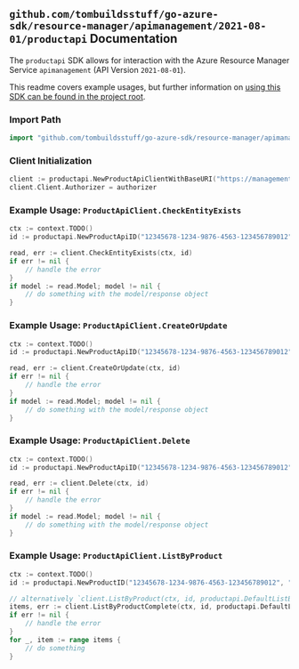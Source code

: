 
## `github.com/tombuildsstuff/go-azure-sdk/resource-manager/apimanagement/2021-08-01/productapi` Documentation

The `productapi` SDK allows for interaction with the Azure Resource Manager Service `apimanagement` (API Version `2021-08-01`).

This readme covers example usages, but further information on [using this SDK can be found in the project root](https://github.com/tombuildsstuff/go-azure-sdk/tree/main/docs).

### Import Path

```go
import "github.com/tombuildsstuff/go-azure-sdk/resource-manager/apimanagement/2021-08-01/productapi"
```


### Client Initialization

```go
client := productapi.NewProductApiClientWithBaseURI("https://management.azure.com")
client.Client.Authorizer = authorizer
```


### Example Usage: `ProductApiClient.CheckEntityExists`

```go
ctx := context.TODO()
id := productapi.NewProductApiID("12345678-1234-9876-4563-123456789012", "example-resource-group", "serviceValue", "productIdValue", "apiIdValue")

read, err := client.CheckEntityExists(ctx, id)
if err != nil {
	// handle the error
}
if model := read.Model; model != nil {
	// do something with the model/response object
}
```


### Example Usage: `ProductApiClient.CreateOrUpdate`

```go
ctx := context.TODO()
id := productapi.NewProductApiID("12345678-1234-9876-4563-123456789012", "example-resource-group", "serviceValue", "productIdValue", "apiIdValue")

read, err := client.CreateOrUpdate(ctx, id)
if err != nil {
	// handle the error
}
if model := read.Model; model != nil {
	// do something with the model/response object
}
```


### Example Usage: `ProductApiClient.Delete`

```go
ctx := context.TODO()
id := productapi.NewProductApiID("12345678-1234-9876-4563-123456789012", "example-resource-group", "serviceValue", "productIdValue", "apiIdValue")

read, err := client.Delete(ctx, id)
if err != nil {
	// handle the error
}
if model := read.Model; model != nil {
	// do something with the model/response object
}
```


### Example Usage: `ProductApiClient.ListByProduct`

```go
ctx := context.TODO()
id := productapi.NewProductID("12345678-1234-9876-4563-123456789012", "example-resource-group", "serviceValue", "productIdValue")

// alternatively `client.ListByProduct(ctx, id, productapi.DefaultListByProductOperationOptions())` can be used to do batched pagination
items, err := client.ListByProductComplete(ctx, id, productapi.DefaultListByProductOperationOptions())
if err != nil {
	// handle the error
}
for _, item := range items {
	// do something
}
```
